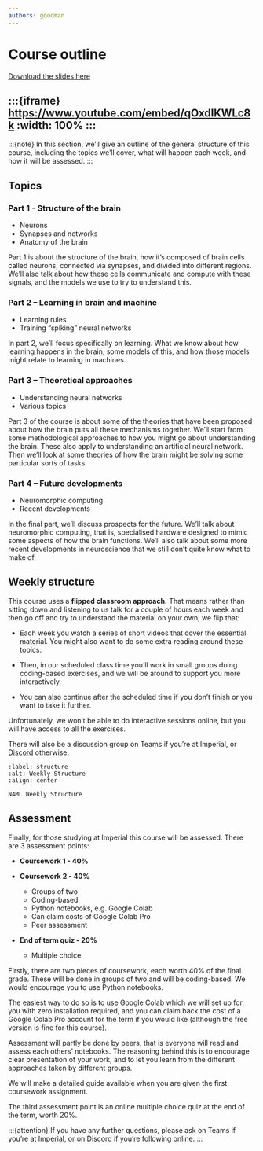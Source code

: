 ```yaml
---
authors: goodman
---
```

# Course outline

[Download the slides here](slides/W0-V1-course-outline.pptx)

:::{iframe} https://www.youtube.com/embed/qOxdIKWLc8k
:width: 100%
:::
---

:::{note}
In this section, we’ll give an outline of the general structure of this course, including the topics we’ll cover, what will happen each week, and how it will be assessed.
:::

## Topics

### Part 1 - Structure of the brain

* Neurons
* Synapses and networks
* Anatomy of the brain

Part 1 is about the structure of the brain, how it’s composed of brain cells called neurons, connected via synapses, and divided into different regions. We’ll also talk about how these cells communicate and compute with these signals, and the models we use to try to understand this.

### Part 2 – Learning in brain and machine

* Learning rules
* Training “spiking” neural networks

In part 2, we’ll focus specifically on learning. What we know about how learning happens in the brain, some models of this, and how those models might relate to learning in machines.

### Part 3 – Theoretical approaches

* Understanding neural networks
* Various topics

Part 3 of the course is about some of the theories that have been proposed about how the brain puts all these mechanisms together. We’ll start from some methodological approaches to how you might go about understanding the brain. These also apply to understanding an artificial neural network. Then we’ll look at some theories of how the brain might be solving some particular sorts of tasks.

### Part 4 – Future developments

* Neuromorphic computing
* Recent developments

In the final part, we’ll discuss prospects for the future. We’ll talk about neuromorphic computing, that is, specialised hardware designed to mimic some aspects of how the brain functions. We’ll also talk about some more recent developments in neuroscience that we still don’t quite know what to make of.

## Weekly structure

This course uses a **flipped classroom approach.** That means rather than sitting down and listening to us talk for a couple of hours each week and then go off and try to understand the material on your own, we flip that:

* Each week you watch a series of short videos that cover the essential material. You might also want to do some extra reading around these topics.

* Then, in our scheduled class time you’ll work in small groups doing coding-based exercises, and we will be around to support you more interactively.

* You can also continue after the scheduled time if you don’t finish or you want to take it further.

Unfortunately, we won’t be able to do interactive sessions online, but you will have access to all the exercises.

There will also be a discussion group on Teams if you’re at Imperial, or [Discord](https://discord.gg/5U8SmJARcR) otherwise.

```{figure} figures/weekly-structure.png
:label: structure
:alt: Weekly Structure
:align: center

N4ML Weekly Structure
```

## Assessment

Finally, for those studying at Imperial this course will be assessed.
There are 3 assessment points:

* **Coursework 1 - 40%**

* **Coursework 2 - 40%**
    * Groups of two
    * Coding-based
    * Python notebooks, e.g. Google Colab
    * Can claim costs of Google Colab Pro
    * Peer assessment

* **End of term quiz - 20%**
    * Multiple choice

Firstly, there are two pieces of coursework, each worth 40% of the final grade.
These will be done in groups of two and will be coding-based. We would encourage you to use Python notebooks. 

The easiest way to do so is to use Google Colab which we will set up for you with zero installation required, and you can claim back the cost of a Google Colab Pro account for the term if you would like (although the free version is fine for this course).

Assessment will partly be done by peers, that is everyone will read and assess each others’ notebooks. The reasoning behind this is to encourage clear presentation of your work, and to let you learn from the different approaches taken by different groups.

We will make a detailed guide available when you are given the first coursework assignment.

The third assessment point is an online multiple choice quiz at the end of the term, worth 20%.

:::{attention}
If you have any further questions, please ask on Teams if you’re at Imperial, or on Discord if you’re following online.
:::
